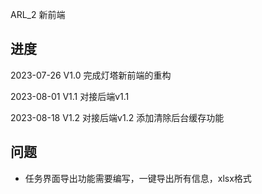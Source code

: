 ARL_2 新前端

## 进度
2023-07-26 V1.0 
完成灯塔新前端的重构

2023-08-01 V1.1
对接后端v1.1

2023-08-18 V1.2
对接后端v1.2
添加清除后台缓存功能

## 问题
- 任务界面导出功能需要编写，一键导出所有信息，xlsx格式